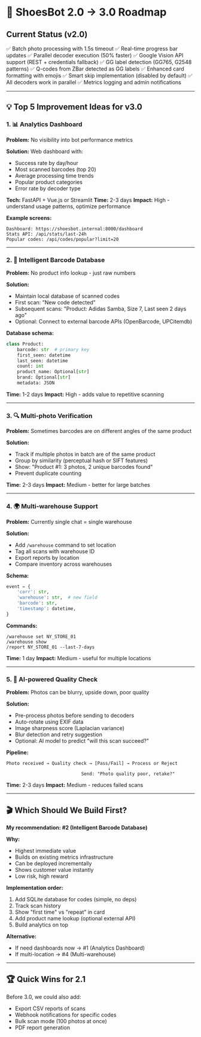 # 🚀 ShoesBot 2.0 → 3.0 Roadmap

## Current Status (v2.0)
✅ Batch photo processing with 1.5s timeout
✅ Real-time progress bar updates
✅ Parallel decoder execution (50% faster)
✅ Google Vision API support (REST + credentials fallback)
✅ GG label detection (GG765, G2548 patterns)
✅ Q-codes from ZBar detected as GG labels
✅ Enhanced card formatting with emojis
✅ Smart skip implementation (disabled by default)
✅ All decoders work in parallel
✅ Metrics logging and admin notifications

---

## 💡 Top 5 Improvement Ideas for v3.0

### 1. 📊 Analytics Dashboard
**Problem:** No visibility into bot performance metrics

**Solution:** Web dashboard with:
- Success rate by day/hour
- Most scanned barcodes (top 20)
- Average processing time trends
- Popular product categories
- Error rate by decoder type

**Tech:** FastAPI + Vue.js or Streamlit
**Time:** 2-3 days
**Impact:** High - understand usage patterns, optimize performance

**Example screens:**
```
Dashboard: https://shoesbot.internal:8000/dashboard
Stats API: /api/stats/last-24h
Popular codes: /api/codes/popular?limit=20
```

---

### 2. 🧠 Intelligent Barcode Database
**Problem:** No product info lookup - just raw numbers

**Solution:** 
- Maintain local database of scanned codes
- First scan: "New code detected"
- Subsequent scans: "Product: Adidas Samba, Size 7, Last seen 2 days ago"
- Optional: Connect to external barcode APIs (OpenBarcode, UPCitemdb)

**Database schema:**
```python
class Product:
    barcode: str  # primary key
    first_seen: datetime
    last_seen: datetime
    count: int
    product_name: Optional[str]
    brand: Optional[str]
    metadata: JSON
```

**Time:** 1-2 days
**Impact:** High - adds value to repetitive scanning

---

### 3. 🔍 Multi-photo Verification
**Problem:** Sometimes barcodes are on different angles of the same product

**Solution:**
- Track if multiple photos in batch are of the same product
- Group by similarity (perceptual hash or SIFT features)
- Show: "Product #1: 3 photos, 2 unique barcodes found"
- Prevent duplicate counting

**Time:** 2-3 days
**Impact:** Medium - better for large batches

---

### 4. 🌍 Multi-warehouse Support
**Problem:** Currently single chat = single warehouse

**Solution:**
- Add `/warehouse` command to set location
- Tag all scans with warehouse ID
- Export reports by location
- Compare inventory across warehouses

**Schema:**
```python
event = {
    'corr': str,
    'warehouse': str,  # new field
    'barcode': str,
    'timestamp': datetime,
}
```

**Commands:**
```
/warehouse set NY_STORE_01
/warehouse show
/report NY_STORE_01 --last-7-days
```

**Time:** 1 day
**Impact:** Medium - useful for multiple locations

---

### 5. 🎯 AI-powered Quality Check
**Problem:** Photos can be blurry, upside down, poor quality

**Solution:**
- Pre-process photos before sending to decoders
- Auto-rotate using EXIF data
- Image sharpness score (Laplacian variance)
- Blur detection and retry suggestion
- Optional: AI model to predict "will this scan succeed?"

**Pipeline:**
```
Photo received → Quality check → [Pass/Fail] → Process or Reject
                                      ↓
                            Send: "Photo quality poor, retake?"
```

**Time:** 2-3 days
**Impact:** Medium - reduces failed scans

---

## 🎬 Which Should We Build First?

**My recommendation: #2 (Intelligent Barcode Database)**

**Why:**
- Highest immediate value
- Builds on existing metrics infrastructure
- Can be deployed incrementally
- Shows customer value instantly
- Low risk, high reward

**Implementation order:**
1. Add SQLite database for codes (simple, no deps)
2. Track scan history
3. Show "first time" vs "repeat" in card
4. Add product name lookup (optional external API)
5. Build analytics on top

**Alternative:**
- If need dashboards now → #1 (Analytics Dashboard)
- If multi-location → #4 (Multi-warehouse)

---

## 🏆 Quick Wins for 2.1

Before 3.0, we could also add:
- Export CSV reports of scans
- Webhook notifications for specific codes
- Bulk scan mode (100 photos at once)
- PDF report generation

